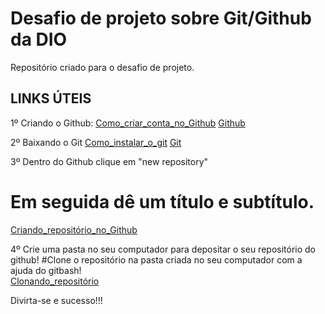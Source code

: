 # Desafio de projeto sobre Git/Github da DIO
Repositório criado para o desafio de projeto.

## LINKS ÚTEIS 

1º Criando o Github:
[Como_criar_conta_no_Github](https://www.youtube.com/watch?v=OEKIgtNxESs)
[Github](https://github.com)

2º Baixando o Git
[Como_instalar_o_git](https://www.hostinger.com.br/tutoriais/tutorial-do-git-basics-introducao#:~:text=Instalar%20o%20GIT%20no%20Windows%3A&text=Acesse%20o%20site%20oficial%20e,concluir%20com%20%C3%AAxito%20a%20instala%C3%A7%C3%A3o.)
[Git](https://git-scm.com/)

3º Dentro do Github clique em "new repository"
# Em seguida dê um título e subtítulo.
[Criando_repositório_no_Github](https://www.youtube.com/watch?v=P0Hvrf8T3zo)

4º Crie uma pasta no seu computador para depositar o seu repositório do github!
#Clone o repositório na pasta criada no seu computador com a ajuda do gitbash!  
[Clonando_repositório](https://www.youtube.com/watch?v=OlArEishhQg)

Divirta-se e sucesso!!!
